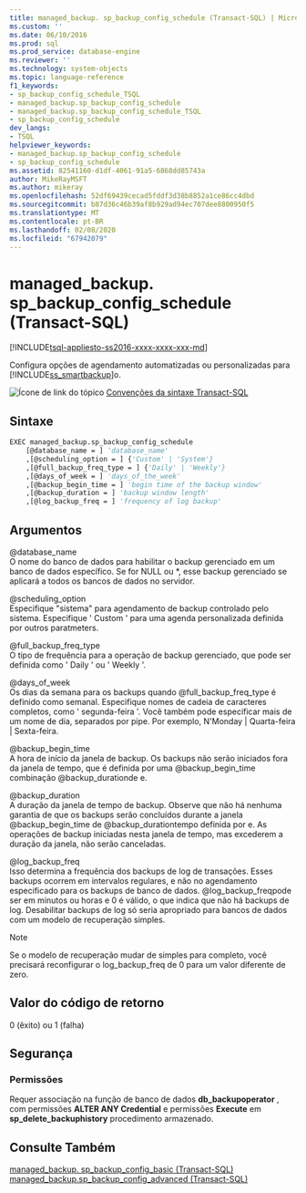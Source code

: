 ```yaml
---
title: managed_backup. sp_backup_config_schedule (Transact-SQL) | Microsoft Docs
ms.custom: ''
ms.date: 06/10/2016
ms.prod: sql
ms.prod_service: database-engine
ms.reviewer: ''
ms.technology: system-objects
ms.topic: language-reference
f1_keywords:
- sp_backup_config_schedule_TSQL
- managed_backup.sp_backup_config_schedule
- managed_backup.sp_backup_config_schedule_TSQL
- sp_backup_config_schedule
dev_langs:
- TSQL
helpviewer_keywords:
- managed_backup.sp_backup_config_schedule
- sp_backup_config_schedule
ms.assetid: 82541160-d1df-4061-91a5-6868dd85743a
author: MikeRayMSFT
ms.author: mikeray
ms.openlocfilehash: 52df69439cecad5fddf3d38b8852a1ce86cc4dbd
ms.sourcegitcommit: b87d36c46b39af8b929ad94ec707dee8800950f5
ms.translationtype: MT
ms.contentlocale: pt-BR
ms.lasthandoff: 02/08/2020
ms.locfileid: "67942079"
---
```

# <a name="managed_backupsp_backup_config_schedule-transact-sql"></a>managed_backup. sp_backup_config_schedule (Transact-SQL)
[!INCLUDE[tsql-appliesto-ss2016-xxxx-xxxx-xxx-md](../../includes/tsql-appliesto-ss2016-xxxx-xxxx-xxx-md.md)]

  Configura opções de agendamento automatizadas ou personalizadas para [!INCLUDE[ss_smartbackup](../../includes/ss-smartbackup-md.md)]o.  
    
 ![Ícone de link do tópico](../../database-engine/configure-windows/media/topic-link.gif "Ícone de link do tópico") [Convenções da sintaxe Transact-SQL](../../t-sql/language-elements/transact-sql-syntax-conventions-transact-sql.md)  
  
## <a name="syntax"></a>Sintaxe  
  
```vb  
EXEC managed_backup.sp_backup_config_schedule   
    [@database_name = ] 'database_name'
    ,[@scheduling_option = ] {'Custom' | 'System'}  
    ,[@full_backup_freq_type = ] {'Daily' | 'Weekly'}  
    ,[@days_of_week = ] 'days_of_the_week'  
    ,[@backup_begin_time = ] 'begin time of the backup window'  
    ,[@backup_duration = ] 'backup window length'  
    ,[@log_backup_freq = ] 'frequency of log backup'  
```  
  
##  <a name="Arguments"></a> Argumentos  
 @database_name  
 O nome do banco de dados para habilitar o backup gerenciado em um banco de dados específico. Se for NULL ou *, esse backup gerenciado se aplicará a todos os bancos de dados no servidor.  
  
 @scheduling_option  
 Especifique "sistema" para agendamento de backup controlado pelo sistema. Especifique ' Custom ' para uma agenda personalizada definida por outros paratmeters.  
  
 @full_backup_freq_type  
 O tipo de frequência para a operação de backup gerenciado, que pode ser definida como ' Daily ' ou ' Weekly '.  
  
 @days_of_week  
 Os dias da semana para os backups quando @full_backup_freq_type é definido como semanal. Especifique nomes de cadeia de caracteres completos, como ' segunda-feira '.  Você também pode especificar mais de um nome de dia, separados por pipe. Por exemplo, N'Monday | Quarta-feira | Sexta-feira.  
  
 @backup_begin_time  
 A hora de início da janela de backup. Os backups não serão iniciados fora da janela de tempo, que é definida por uma @backup_begin_time combinação @backup_durationde e.  
  
 @backup_duration  
 A duração da janela de tempo de backup. Observe que não há nenhuma garantia de que os backups serão concluídos durante a janela @backup_begin_time de @backup_durationtempo definida por e. As operações de backup iniciadas nesta janela de tempo, mas excederem a duração da janela, não serão canceladas.  
  
 @log_backup_freq  
 Isso determina a frequência dos backups de log de transações. Esses backups ocorrem em intervalos regulares, e não no agendamento especificado para os backups de banco de dados. @log_backup_freqpode ser em minutos ou horas e 0 é válido, o que indica que não há backups de log. Desabilitar backups de log só seria apropriado para bancos de dados com um modelo de recuperação simples.  
  
> [!NOTE]  
>  Se o modelo de recuperação mudar de simples para completo, você precisará reconfigurar o log_backup_freq de 0 para um valor diferente de zero.  
  
## <a name="return-code-value"></a>Valor do código de retorno  
 0 (êxito) ou 1 (falha)  
  
## <a name="security"></a>Segurança  
  
### <a name="permissions"></a>Permissões  
 Requer associação na função de banco de dados **db_backupoperator** , com permissões **ALTER ANY Credential** e permissões **Execute** em **sp_delete_backuphistory** procedimento armazenado.  
  
## <a name="see-also"></a>Consulte Também  
 [managed_backup. sp_backup_config_basic (Transact-SQL)](../../relational-databases/system-stored-procedures/managed-backup-sp-backup-config-basic-transact-sql.md)   
 [managed_backup.sp_backup_config_advanced &#40;Transact-SQL&#41;](../../relational-databases/system-stored-procedures/managed-backup-sp-backup-config-advanced-transact-sql.md)  
  
  
